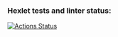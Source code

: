 ### Hexlet tests and linter status:
[![Actions Status](https://github.com/callisto1610/data-analytics-project-100/actions/workflows/hexlet-check.yml/badge.svg)](https://github.com/callisto1610/data-analytics-project-100/actions)